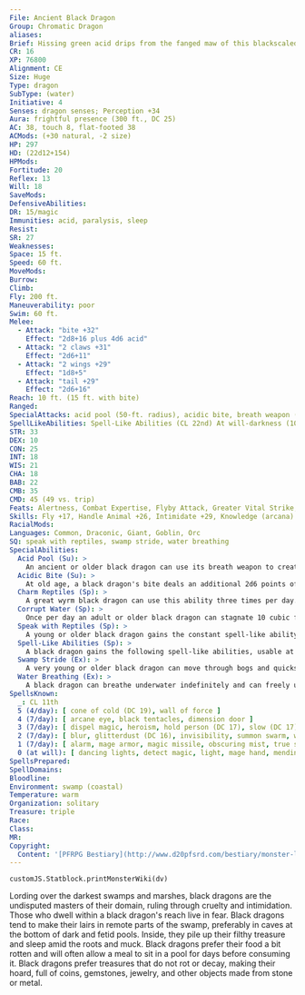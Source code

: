 ```yaml
---
File: Ancient Black Dragon
Group: Chromatic Dragon
aliases: 
Brief: Hissing green acid drips from the fanged maw of this blackscaled, horned dragon.
CR: 16
XP: 76800
Alignment: CE
Size: Huge
Type: dragon
SubType: (water)
Initiative: 4
Senses: dragon senses; Perception +34
Aura: frightful presence (300 ft., DC 25)
AC: 38, touch 8, flat-footed 38
ACMods: (+30 natural, -2 size)
HP: 297
HD: (22d12+154)
HPMods: 
Fortitude: 20
Reflex: 13
Will: 18
SaveMods: 
DefensiveAbilities: 
DR: 15/magic
Immunities: acid, paralysis, sleep
Resist: 
SR: 27
Weaknesses: 
Space: 15 ft.
Speed: 60 ft.
MoveMods: 
Burrow: 
Climb: 
Fly: 200 ft.
Maneuverability: poor
Swim: 60 ft.
Melee: 
  - Attack: "bite +32"
    Effect: "2d8+16 plus 4d6 acid"
  - Attack: "2 claws +31"
    Effect: "2d6+11"
  - Attack: "2 wings +29"
    Effect: "1d8+5"
  - Attack: "tail +29"
    Effect: "2d6+16"
Reach: 10 ft. (15 ft. with bite)
Ranged: 
SpecialAttacks: acid pool (50-ft. radius), acidic bite, breath weapon (100-ft. line, DC 28, 20d6 acid), corrupt water, crush
SpellLikeAbilities: Spell-Like Abilities (CL 22nd) At will-darkness (100 ft. radius), insect plague, plant growth
STR: 33
DEX: 10
CON: 25
INT: 18
WIS: 21
CHA: 18
BAB: 22
CMB: 35
CMD: 45 (49 vs. trip)
Feats: Alertness, Combat Expertise, Flyby Attack, Greater Vital Strike, Improved Initiative, Improved Vital Strike, Multiattack, Power Attack, Skill Focus (Stealth), Vital Strike, Weapon Focus (bite)
Skills: Fly +17, Handle Animal +26, Intimidate +29, Knowledge (arcana) +29, Knowledge (history) +29, Knowledge (geography) +29, Perception +34, Spellcraft +29, Stealth +23, Swim +44
RacialMods: 
Languages: Common, Draconic, Giant, Goblin, Orc
SQ: speak with reptiles, swamp stride, water breathing
SpecialAbilities:
  Acid Pool (Su): >
    An ancient or older black dragon can use its breath weapon to create an acid pool as a standard action. This acid pool has a radius of 5 feet per age category of the dragon. When an acid pool is created, anyone inside its area takes an amount of damage equal to the dragon's breath weapon (Reflex half). Any creature that starts its turn touching this pool takes damage, but can make a Reflex save for half. Each round, the total damage dice of the pool is halved until the result would be less than 1d6. The acid pool floats on water, and deals damage to anything on the surface.
  Acidic Bite (Su): >
    At old age, a black dragon's bite deals an additional 2d6 points of acid damage. An ancient dragon's damage increases to 4d6, and a great wrym's to 6d6.
  Charm Reptiles (Sp): >
    A great wyrm black dragon can use this ability three times per day. It works as a mass charm monster spell that affects only reptilian animals. This ability is the equivalent of an 8th-level spell.
  Corrupt Water (Sp): >
    Once per day an adult or older black dragon can stagnate 10 cubic feet of still water, making it foul and unable to support water-breathing life. The ability spoils liquids containing water. Liquid-based magic items (such as potions) and items in a creature's possession must succeed on a Will save (DC equal to the dragon's frightful presence) or become ruined. This ability is the equivalent of a 1st-level spell. Its range is equal to that of the dragon's frightful presence.
  Speak with Reptiles (Sp): >
    A young or older black dragon gains the constant spell-like ability to speak with reptiles. This functions as speak with animals, but only with reptilian animals.
  Spell-Like Abilities (Sp): >
    A black dragon gains the following spell-like abilities, usable at will upon reaching the listed age category. Juvenile-darkness (radius 10 feet per age category); Old-plant growth; Ancient-insect plague.
  Swamp Stride (Ex): >
    A very young or older black dragon can move through bogs and quicksand without penalty at its normal speed. Hissing green acid drips from the fanged maw of this blackscaled, horned dragon.
  Water Breathing (Ex): >
    A black dragon can breathe underwater indefinitely and can freely use its breath weapon, spells, and other abilities while submerged. Age Category S pecial Abilities Caster Level Wyrmling Immunity to acid, water breathing - Very young Swamp stride - Young Speak with reptiles - Juvenile Darkness - Young adult DR 5/magic, spell resistance 1st Adult Corrupt water, frightful presence 3rd Mature adult DR 10/magic 5th Old Acidic bite, plant growth 7th Very old DR 15/magic 9th Ancient Acid pool, insect plague 11th Wyrm DR 20/magic 13th Great wyrm Charm reptiles 15th
SpellsKnown:
  _: CL 11th
  5 (4/day): [ cone of cold (DC 19), wall of force ]
  4 (7/day): [ arcane eye, black tentacles, dimension door ]
  3 (7/day): [ dispel magic, heroism, hold person (DC 17), slow (DC 17) ]
  2 (7/day): [ blur, glitterdust (DC 16), invisibility, summon swarm, whispering wind ]
  1 (7/day): [ alarm, mage armor, magic missile, obscuring mist, true strike ]
  0 (at will): [ dancing lights, detect magic, light, mage hand, mending, message, prestidigitation, read magic, resistance ]
SpellsPrepared: 
SpellDomains: 
Bloodline: 
Environment: swamp (coastal)
Temperature: warm
Organization: solitary
Treasure: triple
Race: 
Class: 
MR: 
Copyright:
  Content: '[PFRPG Bestiary](http://www.d20pfsrd.com/bestiary/monster-listings/dragons/dragon/chromatic-black/ancient-black-dragon)'
---
```

```dataviewjs
customJS.Statblock.printMonsterWiki(dv)
```
Lording over the darkest swamps and marshes, black dragons are the undisputed masters of their domain, ruling through cruelty and intimidation. Those who dwell within a black dragon's reach live in fear. Black dragons tend to make their lairs in remote parts of the swamp, preferably in caves at the bottom of dark and fetid pools. Inside, they pile up their filthy treasure and sleep amid the roots and muck. Black dragons prefer their food a bit rotten and will often allow a meal to sit in a pool for days before consuming it. Black dragons prefer treasures that do not rot or decay, making their hoard, full of coins, gemstones, jewelry, and other objects made from stone or metal.
